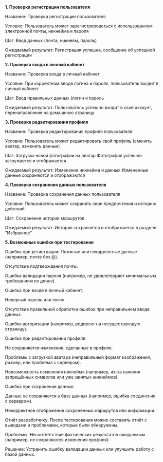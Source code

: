 
**1. Проверка регистрации пользователя**

Название:	Проверка регистрации пользователя

Условие:	Пользователь может зарегистрироваться с использованием электронной почты, никнейма и пароля

Шаг:	Ввод данных (почта, никнейм, пароль)	

Ожидаемый результат:  Регистрация успешна, сообщение об успешной регистрации

**2. Проверка входа в личный кабинет**

Название:	Проверка входа в личный кабинет

Условие:	При корректном вводе логина и пароля, пользователь входит в личный кабинет

Шаг:	Ввод правильных данных (логин и пароль

Ожидаемый результат: Пользователь успешно входит в свой аккаунт, перенаправление на домашнюю страницу


**3. Проверка редактирования профиля**

Название:	Проверка редактирования профиля пользователя

Условие:	Пользователь может редактировать свой профиль (сменить аватар, изменить данные)

Шаг: Загрузка новой фотографии на аватар	Фотография успешно загружается и отображается

Ожидаемый результат: Изменение никнейма и данных	Измененные данные сохраняются и отображаются

**4. Проверка сохранения данных пользователя**

Название: Проверка сохранения данных пользователя

Условие: Пользователь может сохранять свои предпочтения и историю действий

Шаг: Сохранение истории маршрутов	

Ожидаемый результат: История сохраняется и отображается в разделе "Избранное"

**5. Возможные ошибки при тестировании**

Ошибка при регистрации: Пожилые или некорректные данные (например, почта без @).

Отсутствие подтверждения почты.

Ошибка валидации пароля (например, не удовлетворяет минимальным требованиям по длине).

Ошибка при входе в личный кабинет:

Неверный пароль или логин.

Отсутствие правильной обработки ошибок при неправильном вводе данных.

Ошибка авторизации (например, редирект на несуществующую страницу).

Ошибка при редактировании профиля:

Не сохраняются изменения, сделанные в профиле.

Проблемы с загрузкой аватара (неправильный формат изображения, размер, или проблема с сервером).

Невозможность изменения никнейма (например, из-за наличия запрещённых символов или уже занятых никнеймов).

Ошибка при сохранении данных:

Данные не сохраняются в базе данных (например, ошибка соединения с сервером).

Некорректное отображение сохранённых маршрутов или информации.

Отчёт разработчику:
После тестирования можно составить отчёт с выводами и проблемами, которые были обнаружены. 

Проблемы: Несоответствие фактических результатов ожидаемым (например, не сохраняются изменения профиля).

Решение: Устранить ошибку валидации данных или улучшить работу с базой данных.
